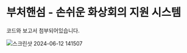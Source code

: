 # 부처핸섬 - 손쉬운 화상회의 지원 시스템


코드와 보고서 첨부되어있습니다.


![스크린샷 2024-06-12 141507](https://github.com/YuNyuk/Intel_Edge_AI_SW_Academy/assets/142381053/ecf0dac0-2315-4ebf-a602-40bd86a32662)

